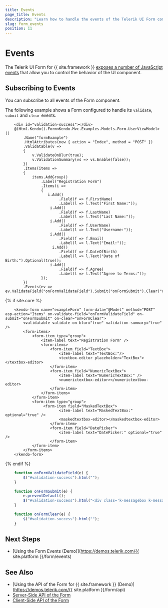 ```yaml
---
title: Events
page_title: Events
description: "Learn how to handle the events of the Telerik UI Form component for {{ site.framework }}."
slug: form_events
position: 11
---
```


# Events

The Telerik UI Form for {{ site.framework }} [exposes a number of JavaScript events](/api/kendo.mvc.ui.fluent/formeventbuilder) that allow you to control the behavior of the UI component.

## Subscribing to Events

You can subscribe to all events of the Form component.

The following example shows a Form configured to handle its `validate`, `submit` and `clear` events.
```HtmlHelper
    <div id="validation-success"></div>
    @(Html.Kendo().Form<Kendo.Mvc.Examples.Models.Form.UserViewModel>()
        .Name("formExample")
        .HtmlAttributes(new { action = "Index", method = "POST" })
        .Validatable(v =>
        {
            v.ValidateOnBlur(true);
            v.ValidationSummary(vs => vs.Enable(false));
        })
        .Items(items =>
        {
            items.AddGroup()
                .Label("Registration Form")
                .Items(i =>
                {
                   i.Add()
                        .Field(f => f.FirstName)
                        .Label(l => l.Text("First Name:"));
                    i.Add()
                        .Field(f => f.LastName)
                        .Label(l => l.Text("Last Name:"));
                    i.Add()
                        .Field(f => f.UserName)
                        .Label(l => l.Text("Username:"));
                    i.Add()
                        .Field(f => f.Email)
                        .Label(l => l.Text("Email:"));
                     i.Add()
                        .Field(f => f.DateOfBirth)
                        .Label(l => l.Text("Date of Birth:").Optional(true));
                    i.Add()
                        .Field(f => f.Agree)
                        .Label(l => l.Text("Agree to Terms:"));
                });
        })
        .Events(ev => ev.ValidateField("onFormValidateField").Submit("onFormSubmit").Clear("onFormClear"))
```
{% if site.core %}
```TagHelper
    <kendo-form name="exampleForm" form-data="@Model" method="POST" asp-action="Items" on-validate-field="onFormValidateField" on-submit="onFormSubmit" on-clear="onFormClear">
        <validatable validate-on-blur="true" validation-summary="true" />
        <form-items>
            <form-item type="group">
                <item-label text="Registration Form" />
                <form-items>
                    <form-item field="TextBox">
                        <item-label text="TextBox:"/>
                        <textbox-editor placeholder="TextBox"></textbox-editor>
                    </form-item>
                    <form-item field="NumericTextBox">
                        <item-label text="NumericTextBox:" />
                        <numerictextbox-editor></numerictextbox-editor>
                    </form-item>  
                </form-items>
            </form-item>
            <form-item type="group">
                 <form-item field="MaskedTextBox">
                        <item-label text="MaskedTextBox:" optional="true" />
                        <maskedtextbox-editor></maskedtextbox-editor>
                    </form-item>
                    <form-item field="DatePicker">
                        <item-label text="DatePicker:" optional="true" />
                    </form-item>
            </form-item>
        </form-items>
    </kendo-form>
```
{% endif %}
```JavaScript
    function onFormValidateField(e) {
        $("#validation-success").html("");
    }

    function onFormSubmit(e) {
        e.preventDefault();
        $("#validation-success").html("<div class='k-messagebox k-messagebox-success'>Form data is valid!</div>");
    }

    function onFormClear(e) {
        $("#validation-success").html("");
    }
```


## Next Steps

* [Using the Form Events (Demo)](https://demos.telerik.com/{{ site.platform }}/form/events)

## See Also

* [Using the API of the Form for {{ site.framework }} (Demo)](https://demos.telerik.com/{{ site.platform }}/form/api)
* [Server-Side API of the Form](/api/form)
* [Client-Side API of the Form](https://docs.telerik.com/kendo-ui/api/javascript/ui/form)